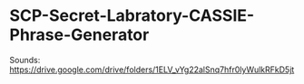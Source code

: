 # SCP-Secret-Labratory-CASSIE-Phrase-Generator

Sounds: https://drive.google.com/drive/folders/1ELV_vYg22alSnq7hfr0lyWulkRFkD5jt

